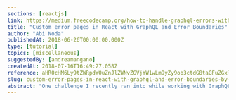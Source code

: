 ```yaml
---
sections: [reactjs]
link: https://medium.freecodecamp.org/how-to-handle-graphql-errors-with-react-error-boundaries-dd9273feda85
title: "Custom error pages in React with GraphQL and Error Boundaries"
author: "Abi Noda"
publishedAt: 2018-06-26T00:00:00.000Z
type: [tutorial]
topics: [miscellaneous]
suggestedBy: [andreamangano]
createdAt: 2018-07-16T16:49:27.058Z
reference: aHR0cHM6Ly9tZWRpdW0uZnJlZWNvZGVjYW1wLm9yZy9ob3ctdG8taGFuZGxlLWdyYXBocWwtZXJyb3JzLXdpdGgtcmVhY3QtZXJyb3ItYm91bmRhcmllcy1kZDkyNzNmZWRhODU
slug: custom-error-pages-in-react-with-graphql-and-error-boundaries-by-abi-noda
abstract: "One challenge I recently ran into while working with GraphQL and React was how to handle errors. As developers, we've likely implemented default 500, 404, and 403 pages in server-rendered applications before, but figuring out how to do this with React and GraphQL is tricky. In this post, I'll talk about how our team approached this problem, the final solution we implemented, and interesting lessons from the GraphQL spec."
---
```

